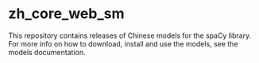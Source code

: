 # zh_core_web_sm
This repository contains releases of Chinese models for the spaCy library. For more info on how to download, install and use the models, see the models documentation.
